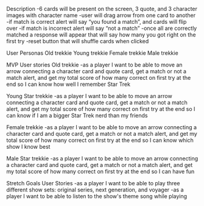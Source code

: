 Description
-6 cards will be present on the screen, 3 quote, and 3 character images with character name
-user will drag arrow from one card to another
-if match is correct alert will say “you found a match”, and cards will flip over
-if match is incorrect alert will say “not a match”
-once all are correctly matched a response will appear that will say how many you got right on the first try
-reset button that will shuffle cards when clicked


User Personas
Old trekkie
Young trekkie
Female trekkie
Male trekkie

MVP User stories
Old trekkie
-as a player I want to be able to move an arrow connecting a character card and quote card, get a match or not a match alert, and get my total score of how many correct on first try at the end so I can know how well I remember Star Trek

Young Star trekkie
-as a player I want to be able to move an arrow connecting a character card and quote card, get a match or not a match alert, and get my total score of how many correct on first try at the end so I can know  if I am a bigger Star Trek nerd than my friends

Female trekkie
-as a player I want to be able to move an arrow connecting a character card and quote card, get a match or not a match alert, and get my total score of how many correct on first try at the end so I can know  which show I know best

Male Star trekkie
-as a player I want to be able to move an arrow connecting a character card and quote card, get a match or not a match alert, and get my total score of how many correct on first try at the end  so I can have fun

Stretch Goals User Stories
-as a player I want to be able to play three different show sets: original series, next generation, and voyager
-as a player I want to be able to listen to the show's theme song while playing
